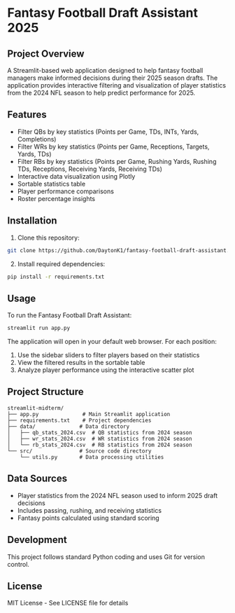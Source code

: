 # Fantasy Football Draft Assistant 2025

## Project Overview
A Streamlit-based web application designed to help fantasy football managers make informed decisions during their 2025 season drafts. The application provides interactive filtering and visualization of player statistics from the 2024 NFL season to help predict performance for 2025.

## Features
- Filter QBs by key statistics (Points per Game, TDs, INTs, Yards, Completions)
- Filter WRs by key statistics (Points per Game, Receptions, Targets, Yards, TDs)
- Filter RBs by key statistics (Points per Game, Rushing Yards, Rushing TDs, Receptions, Receiving Yards, Receiving TDs)
- Interactive data visualization using Plotly
- Sortable statistics table
- Player performance comparisons
- Roster percentage insights

## Installation
1. Clone this repository:
```bash
git clone https://github.com/DaytonK1/fantasy-football-draft-assistant.git
```

2. Install required dependencies:
```bash
pip install -r requirements.txt
```

## Usage
To run the Fantasy Football Draft Assistant:
```bash
streamlit run app.py
```

The application will open in your default web browser. For each position:
1. Use the sidebar sliders to filter players based on their statistics
2. View the filtered results in the sortable table
3. Analyze player performance using the interactive scatter plot

## Project Structure
```
streamlit-midterm/
├── app.py              # Main Streamlit application
├── requirements.txt    # Project dependencies
├── data/              # Data directory
│   ├── qb_stats_2024.csv  # QB statistics from 2024 season
│   ├── wr_stats_2024.csv  # WR statistics from 2024 season
│   └── rb_stats_2024.csv  # RB statistics from 2024 season
└── src/               # Source code directory
    └── utils.py       # Data processing utilities
```

## Data Sources
- Player statistics from the 2024 NFL season used to inform 2025 draft decisions
- Includes passing, rushing, and receiving statistics
- Fantasy points calculated using standard scoring

## Development
This project follows standard Python coding and uses Git for version control.

## License
MIT License - See LICENSE file for details
